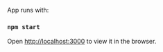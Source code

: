 App runs with:

### `npm start`

Open [http://localhost:3000](http://localhost:3000) to view it in the browser.
